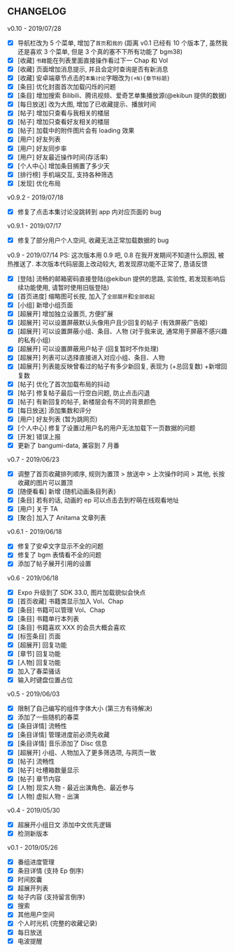 ## CHANGELOG

v0.10 - 2019/07/28

- [x] 导航栏改为 5 个菜单, 增加了`首页`和`我的` (距离 v0.1 已经有 10 个版本了, 虽然我还是喜欢 3 个菜单, 但是 3 个真的塞不下所有功能了 bgm38)
- [x] [收藏] `书籍`能在列表里面直接操作看过下一 Chap 和 Vol
- [x] [收藏] 页面增加消息提示, 并且会定时查询是否有新消息
- [x] [收藏] 安卓端章节点击的`本集讨论`字眼改为`(+N){章节标题}`
- [x] [条目] 优化封面首次加载闪烁的问题
- [x] [条目] 增加搜索 Bilibili、腾讯视频、爱奇艺单集播放源(@ekibun 提供的数据)
- [x] [每日放送] 改为大图, 增加了已收藏提示、播放时间
- [x] [帖子] 增加只查看与我相关的楼层
- [x] [帖子] 增加只查看好友相关的楼层
- [x] [帖子] 加载中的附件图片会有 loading 效果
- [x] [用户] 好友列表
- [x] [用户] 好友同步率
- [x] [用户] 好友最近操作时间(存活率)
- [x] [个人中心] 增加条目搁置了多少天
- [x] [排行榜] 手机端交互, 支持各种筛选
- [x] [发现] 优化布局

v0.9.2 - 2019/07/18

- [x] 修复了点击本集讨论没跳转到 app 内对应页面的 bug

v0.9.1 - 2019/07/17

- [x] 修复了部分用户个人空间, 收藏无法正常加载数据的 bug

v0.9 - 2019/07/14
PS: 这次版本用 0.9 吧, 0.8 在我开发期间不知道什么原因, 被热推送了.
本次版本代码层面上改动较大, 若发现原功能不正常了, 恳请反馈

- [x] [登陆] 流畅的邮箱密码直接登陆(@ekibun 提供的思路, 实验性, 若发现影响后续功能使用, 请暂时使用旧版登陆)
- [x] [首页进度] 缩略图可长按, 加入了`全部展开`和`全部收起`
- [x] [小组] 新增小组页面
- [x] [超展开] 增加独立设置页, 方便扩展
- [x] [超展开] 可以设置屏蔽默认头像用户且少回复的帖子 (有效屏蔽广告姬)
- [x] [超展开] 可以设置屏蔽小组、条目、人物 (对于我来说, 通常用于屏蔽不感兴趣的私有小组)
- [x] [超展开] 可以设置屏蔽用户帖子 (回复暂时不作处理)
- [x] [超展开] 列表可以选择直接进入对应小组、条目、人物
- [x] [超展开] 列表能反映曾看过的帖子有多少新回复, 表现为 (+总回复数) +新增回复数
- [x] [帖子] 优化了首次加载布局的抖动
- [x] [帖子] 修复帖子最后一行空白问题, 防止点击闪退
- [x] [帖子] 有新回复的帖子, 新楼层会有不同的背景颜色
- [x] [每日放送] 添加集数和评分
- [x] [用户] 好友列表 (暂为跳网页)
- [x] [个人中心] 修复了设置过用户名的用户无法加载下一页数据的问题
- [x] [开发] 错误上报
- [x] 更新了 bangumi-data, 兼容到 7 月番

v0.7 - 2019/06/23

- [x] 调整了首页收藏排列顺序, 规则为置顶 > 放送中 > 上次操作时间 > 其他, 长按收藏的图片可以置顶
- [x] [随便看看] 新增 (随机动画条目列表)
- [x] [条目] 若有的话, 动画的 ep 可以点击去到柠萌在线观看地址
- [x] [用户] 关于 TA
- [x] [聚合] 加入了 Anitama 文章列表

v0.6.1 - 2019/06/18

- [x] 修复了安卓文字显示不全的问题
- [x] 修复了 bgm 表情看不全的问题
- [x] 添加了帖子展开引用的设置

v0.6 - 2019/06/18

- [x] Expo 升级到了 SDK 33.0, 图片加载貌似会快点
- [x] [首页收藏] 书籍类显示加入 Vol、Chap
- [x] [条目] 书籍可以管理 Vol、Chap
- [x] [条目] 书籍单行本列表
- [x] [条目] 书籍喜欢 XXX 的会员大概会喜欢
- [x] [标签条目] 页面
- [x] [超展开] 回复功能
- [x] [章节] 回复功能
- [x] [人物] 回复功能
- [x] 加入了春菜骚话
- [x] 输入时键盘位置占位

v0.5 - 2019/06/03

- [x] 限制了自己编写的组件字体大小 (第三方有待解决)
- [x] 添加了一些随机的春菜
- [x] [条目详情] 流畅性
- [x] [条目详情] 管理进度前必须先收藏
- [x] [条目详情] 音乐添加了 Disc 信息
- [x] [超展开] 小组、人物加入了更多筛选项, 与网页一致
- [x] [帖子] 流畅性
- [x] [帖子] 吐槽箱数量显示
- [x] [帖子] 章节内容
- [x] [人物] 现实人物 - 最近出演角色、最近参与
- [x] [人物] 虚拟人物 - 出演

v0.4 - 2019/05/30

- [x] 超展开小组日文 添加中文优先逻辑
- [x] 检测新版本

v0.1 - 2019/05/26

- [x] 番组进度管理
- [x] 条目详情 (支持 Ep 倒序)
- [x] 时间胶囊
- [x] 超展开列表
- [x] 帖子内容 (支持留言倒序)
- [x] 搜索
- [x] 其他用户空间
- [x] 个人时光机 (完整的收藏记录)
- [x] 每日放送
- [x] 电波提醒
